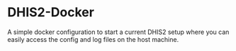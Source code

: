 # DHIS2-Docker
A simple docker configuration to start a current DHIS2 setup where you can easily access the config and log files on the host machine.

